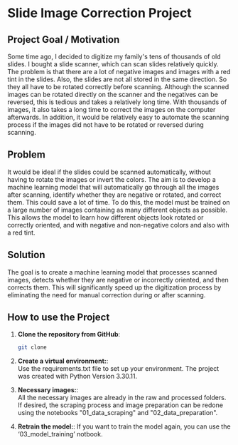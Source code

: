 # Slide Image Correction Project

## Project Goal / Motivation
Some time ago, I decided to digitize my family's tens of thousands of old slides. I bought a slide scanner, which can scan slides relatively quickly. The problem is that there are a lot of negative images and images with a red tint in the slides. Also, the slides are not all stored in the same direction. So they all have to be rotated correctly before scanning. Although the scanned images can be rotated directly on the scanner and the negatives can be reversed, this is tedious and takes a relatively long time. With thousands of images, it also takes a long time to correct the images on the computer afterwards. In addition, it would be relatively easy to automate the scanning process if the images did not have to be rotated or reversed during scanning.

## Problem
It would be ideal if the slides could be scanned automatically, without having to rotate the images or invert the colors. The aim is to develop a machine learning model that will automatically go through all the images after scanning, identify whether they are negative or rotated, and correct them. This could save a lot of time. To do this, the model must be trained on a large number of images containing as many different objects as possible. This allows the model to learn how different objects look rotated or correctly oriented, and with negative and non-negative colors and also with a red tint. 

## Solution
The goal is to create a machine learning model that processes scanned images, detects whether they are negative or incorrectly oriented, and then corrects them. This will significantly speed up the digitization process by eliminating the need for manual correction during or after scanning.

## How to use the Project
1. **Clone the repository from GitHub**:
   ```sh
   git clone 

2. **Create a virtual environment:**:  
Use the requirements.txt file to set up your environment. 
The project was created with Python Version 3.30.11.

3. **Necessary images:**:  
All the necessary images are already in the raw and processed folders. If desired, the scraping process and image preparation can be redone using the notebooks "01_data_scraping" and "02_data_preparation".

4. **Retrain the model:**: 
If you want to train the model again, you can use the ‘03_model_training’ notbook.